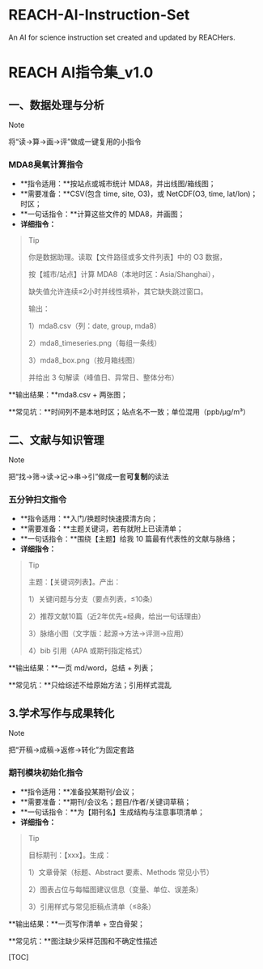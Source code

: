# REACH-AI-Instruction-Set
An AI for science instruction set created and updated by REACHers.
# REACH AI指令集_v1.0

## **一、数据处理与分析**

> [!NOTE]
>
> 将“读→算→画→评”做成一键复用的小指令

### **MDA8臭氧计算**指令

- **指令适用：**按站点或城市统计 MDA8，并出线图/箱线图；
- **需要准备：**CSV(包含 time, site, O3)，或 NetCDF(O3, time, lat/lon)；时区；
- **一句话指令：**计算这些文件的 MDA8，并画图；
- **详细指令：**

> > [!TIP]
> >
> > 你是数据助理。读取【文件路径或多文件列表】中的 O3 数据，
> >
> > 按【城市/站点】计算 MDA8（本地时区：Asia/Shanghai），
> >
> > 缺失值允许连续≤2小时并线性填补，其它缺失跳过窗口。
> >
> > 输出：
> >
> > 1）mda8.csv（列：date, group, mda8）
> >
> > 2）mda8_timeseries.png（每组一条线）
> >
> > 3）mda8_box.png（按月箱线图）
> >
> > 并给出 3 句解读（峰值日、异常日、整体分布）

**输出结果：**mda8.csv + 两张图；

**常见坑：**时间列不是本地时区；站点名不一致；单位混用（ppb/μg/m³）

## 二、**文献与知识管理**

> [!NOTE]
>
> 把“找→筛→读→记→串→引”做成一套**可复制**的读法

### **五分钟扫文**指令

- **指令适用：**入门/换题时快速摸清方向；
- **需要准备：**主题关键词，若有就附上已读清单；
- **一句话指令：**围绕【主题】给我 10 篇最有代表性的文献与脉络；
- **详细指令：**

> > [!TIP]
> >
> > 主题：【关键词列表】。产出：
> >
> > 1）关键问题与分支（要点列表，≤10条）
> >
> > 2）推荐文献10篇（近2年优先+经典，给出一句话理由）
> >
> > 3）脉络小图（文字版：起源→方法→评测→应用）
> >
> > 4）bib 引用（APA 或期刊指定格式）

**输出结果：**一页 md/word，总结 + 列表；

**常见坑：**只给综述不给原始方法；引用样式混乱

## 3.**学术写作与成果转化**

> [!NOTE]
>
> 把“开稿→成稿→返修→转化”为固定套路

### **期刊模块初始化**指令

- **指令适用：**准备投某期刊/会议；
- **需要准备：**期刊/会议名；题目/作者/关键词草稿；
- **一句话指令：**为【期刊名】生成结构与注意事项清单；
- **详细指令：**

> > [!TIP]
> >
> > 目标期刊：【xxx】。生成：
> >
> > 1）文章骨架（标题、Abstract 要素、Methods 常见小节）
> >
> > 2）图表占位与每幅图建议信息（变量、单位、误差条）
> >
> > 3）引用样式与常见拒稿点清单（≤8条）

**输出结果：**一页写作清单 + 空白骨架；

**常见坑：**图注缺少采样范围和不确定性描述


[TOC]


